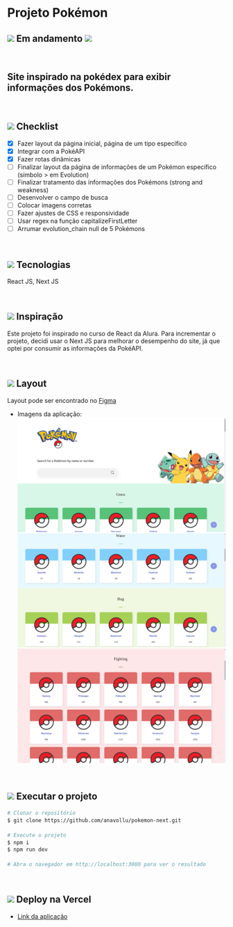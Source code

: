 # Projeto Pokémon

## <img src="https://cdn-icons-png.flaticon.com/512/595/595067.png" width="20" /> Em andamento <img src="https://cdn-icons-png.flaticon.com/512/595/595067.png" width="20" />

</br>

## Site inspirado na pokédex para exibir informações dos Pokémons.

</br>

## <img src="https://cdn-icons-png.flaticon.com/512/2666/2666505.png" width="20" /> Checklist

- [x] Fazer layout da página inicial, página de um tipo específico
- [x] Integrar com a PokéAPI
- [x] Fazer rotas dinâmicas
- [ ] Finalizar layout da página de informações de um Pokémon específico (símbolo > em Evolution)
- [ ] Finalizar tratamento das informações dos Pokémons (strong and weakness)
- [ ] Desenvolver o campo de busca
- [ ] Colocar imagens corretas
- [ ] Fazer ajustes de CSS e responsividade
- [ ] Usar regex na função capitalizeFirstLetter
- [ ] Arrumar evolution_chain null de 5 Pokémons

</br>

## <img src="https://cdn-icons-png.flaticon.com/512/2276/2276313.png" width="20" /> Tecnologias

React JS, Next JS

</br>

## <img src="https://cdn-icons-png.flaticon.com/512/427/427735.png" width="20" /> Inspiração

Este projeto foi inspirado no curso de React da Alura. Para incrementar o projeto, decidi usar o Next JS para melhorar o desempenho do site, já que optei por consumir as informações da PokéAPI.

</br>

## <img src="https://cdn-icons-png.flaticon.com/512/2724/2724885.png" width="20" /> Layout

Layout pode ser encontrado no [Figma](<https://www.figma.com/file/my6CKR5L2w8v4WneaTURQZ/Projeto-Intro-ao-React-(Pok%C3%A9mon)?node-id=196%3A1418&t=xyKOo3WGzdnGabOY-1>)

- Imagens da aplicação:
  </br>
  <img src="https://raw.githubusercontent.com/anavollu/pokemon-next/main/prints/pokemon-next-pagina-inicial.png" width="500" />
  </br>
  <img src="https://raw.githubusercontent.com/anavollu/pokemon-next/main/prints/pokemon-next-pagina-incial-2.png" width="500" />
  </br>
  <img src="https://raw.githubusercontent.com/anavollu/pokemon-next/main/prints/pokemon-next-pagina-tipo.png" width="500" />

</br>

## <img src="https://cdn-icons-png.flaticon.com/512/6062/6062646.png" width="20" /> Executar o projeto

```bash
# Clonar o repositório
$ git clone https://github.com/anavollu/pokemon-next.git

# Execute o projeto
$ npm i
$ npm run dev

# Abra o navegador em http://localhost:3000 para ver o resultado
```

</br>

## <img src="https://cdn-icons-png.flaticon.com/512/5050/5050273.png" width="20" /> Deploy na Vercel

- [Link da aplicação](https://pokemon-next-lake.vercel.app/)

